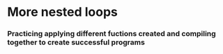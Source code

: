 # More nested loops
### Practicing applying different fuctions created and compiling together to create successful programs
